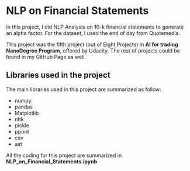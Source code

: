 # NLP on Financial Statements

In this project, I did NLP Analysis on 10-k financial statements to generate an alpha factor.  For the dataset, I used the end of day from Quotemedia.

This project was the fifth project (out of Eight Projects) in **AI for trading NanoDegree Program**, offered by Udacity. The rest of projects could be found in my GitHub Page as well.

## Libraries used in the project
The main libraries used in this project are summarized as follow:
- numpy
- pandas
- Matplotlib
- nltk
- pickle
- pprint
- csv
- ast


All the coding for this project are summarized in **NLP_on_Financial_Statements.ipynb**
